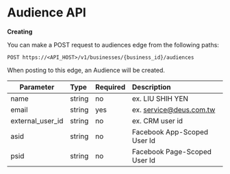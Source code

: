 # Audience API

**Creating**

You can make a POST request to audiences edge from the following paths:

```
POST https://<API_HOST>/v1/businesses/{business_id}/audiences
```

When posting to this edge, an Audience will be created.

| Parameter         | Type            | Required | Description                         |
| ------------------|:----------------| :--------| :-----------------------------------|
| name              | string          | no       | ex. LIU SHIH YEN                    |
| email             | string          | yes      | ex. service@deus.com.tw             |
| external_user_id  | string          | no       | ex. CRM user id                     |
| asid              | string          | no       | Facebook App-Scoped User Id         |
| psid              | string          | no       | Facebook Page-Scoped User Id        |
